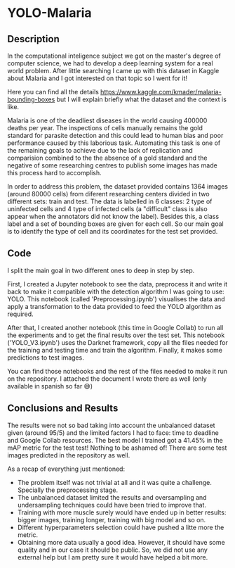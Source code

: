 # YOLO-Malaria

## Description

In the computational inteligence subject we got on the master's degree of computer science, we had to develop a deep learning system for a real world problem. After little searching I came up with this dataset in Kaggle about Malaria and I got interested on that topic so I went for it!

Here you can find all the details https://www.kaggle.com/kmader/malaria-bounding-boxes but I will explain briefly what the dataset and the context is like.

Malaria is one of the deadliest diseases in the world causing 400000 deaths per year. The inspections of cells manually remains the gold standard for parasite detection and this could lead to human bias and poor performance caused by this laborious task. Automating this task is one of the remaining goals to achieve due to the lack of replication and comparision combined to the the absence of a gold standard and the negative of some researching centres to publish some images has made this process hard to accomplish.

In order to address this problem, the dataset provided contains 1364 images (around 80000 cells) from diferent researching centers divided in two different sets: train and test. The data is labelled in 6 classes: 2 type of uninfected cells and 4 type of infected cells (a "difficult" class is also appear when the annotators did not know the label). Besides this, a class label and a set of bounding boxes are given for each cell. So our main goal is to identify the type of cell and its coordinates for the test set provided.


## Code

I split the main goal in two different ones to deep in step by step.

First, I created a Jupyter notebook to see the data, preprocess it and write it back to make it compatible with the detection algorithm I was going to use: YOLO.
This notebook (called 'Preprocessing.ipynb') visualises the data and apply a transformation to the data provided to feed the YOLO algorithm as required.

After that, I created another notebook (this time in Google Collab) to run all the experiments and to get the final results over the test set. This notebook ('YOLO_V3.ipynb') uses the Darknet framework, copy all the files needed for the training and testing time and train the algorithm. Finally, it makes some predictions to test images.

You can find those notebooks and the rest of the files needed to make it run on the repository. I attached the document I wrote there as well (only available in spanish so far 😅)


## Conclusions and Results

The results were not so bad taking into account the unbalanced dataset given (around 95/5) and the limited factors I had to face: time to deadline and Google Collab resources. The best model I trained got a 41.45% in the mAP metric for the test test! Nothing to be ashamed of! There are some test images predicted in the repository as well.

As a recap of everything just mentioned:
+ The problem itself was not trivial at all and it was quite a challenge. Specially the preprocessing stage.
+ The unbalanced dataset limited the results and oversampling and undersampling techniques could have been tried to improve that.
+ Training with more muscle surely would have ended up in better results: bigger images, training longer, training with big model and so on.
+ Different hyperparameters selection could have pushed a litte more the metric.
+ Obtaining more data usually a good idea. However, it should have some quality and in our case it should be public. So, we did not use any external help but I am pretty sure it would have helped a bit more.
